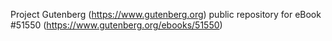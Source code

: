 Project Gutenberg (https://www.gutenberg.org) public repository for
eBook #51550 (https://www.gutenberg.org/ebooks/51550)

